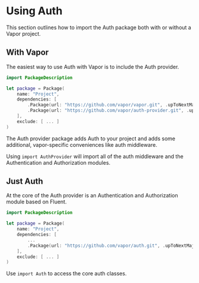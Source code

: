 # Using Auth

This section outlines how to import the Auth package both with or without a Vapor project.

## With Vapor

The easiest way to use Auth with Vapor is to include the Auth provider. 

```swift
import PackageDescription

let package = Package(
    name: "Project",
    dependencies: [
        .Package(url: "https://github.com/vapor/vapor.git", .upToNextMajor(from: "2.0.0")),
        .Package(url: "https://github.com/vapor/auth-provider.git", .upToNextMajor(from: "1.0.0"))
    ],
    exclude: [ ... ]
)
```

The Auth provider package adds Auth to your project and adds some additional, vapor-specific conveniences like auth middleware. 

Using `import AuthProvider` will import all of the auth middleware and the Authentication and Authorization modules. 

## Just Auth

At the core of the Auth provider is an Authentication and Authorization module based on Fluent.

```swift
import PackageDescription

let package = Package(
    name: "Project",
    dependencies: [
        ...
        .Package(url: "https://github.com/vapor/auth.git", .upToNextMajor(from: "1.0.0"))
    ],
    exclude: [ ... ]
)
```

Use `import Auth` to access the core auth classes.
